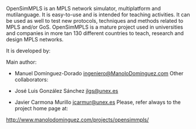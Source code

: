 OpenSimMPLS is an MPLS network simulator, multiplatform and mutilanguage. It is easy-to-use and is intended for teaching activities. It can be used as well to test new protocols, techniques and methods related to MPLS and/or GoS. OpenSimMPLS is a mature project used in universities and companies in more tan 130 different countries to teach, research and design MPLS networks.

It is developed by:

Main author:

- Manuel Domínguez-Dorado <ingeniero@ManoloDominguez.com>
Other collaborators:

- José Luis González Sánchez <jlgs@unex.es>
- Javier Carmona Murillo <jcarmur@unex.es>
Please, refer always to the project home page at:

http://www.manolodominguez.com/projects/opensimmpls/